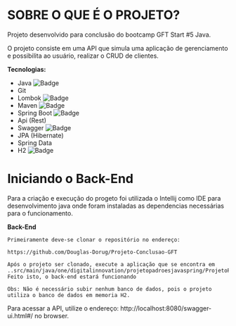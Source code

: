 **SOBRE O QUE É O PROJETO?**
========================================================================
Projeto desenvolvido para conclusão do bootcamp GFT Start #5 Java.

O projeto consiste em uma API que simula uma aplicação de gerenciamento e possibilita ao usuário, realizar o CRUD de clientes.

**Tecnologias:**
- Java ![Badge](https://img.shields.io/badge/Java-v11-red)
- Git
- Lombok  ![Badge](https://img.shields.io/badge/Lombok-vv1.18.20-red)
- Maven ![Badge](https://img.shields.io/badge/Maven-v3.8.4-red)
- Spring Boot ![Badge](https://img.shields.io/badge/Spring-v2.6.7-green)
- Api (Rest)
- Swagger ![Badge](https://img.shields.io/badge/Swagger-v2.9.2-green)
- JPA (Hibernate)
- Spring Data
- H2 ![Badge](https://img.shields.io/badge/H2Db-important)

**Iniciando o Back-End**
========================================================================
Para a criação e execução do progeto foi utilizada o Intellij como IDE para desenvolvimento java onde foram instaladas
as dependencias necessárias para o funcionamento.

**Back-End**

	Primeiramente deve-se clonar o repositório no endereço:
	
	https://github.com/Douglas-Dorug/Projeto-Conclusao-GFT
	
	Após o projeto ser clonado, execute a aplicação que se encontra em 
    ..src/main/java/one/digitalinnovation/projetopadroesjavaspring/ProjetoPadroesJavaSpringApplication.java
    Feito isto, o back-end estará funcionando

    Obs: Não é necessário subir nenhum banco de dados, pois o projeto utiliza o banco de dados em memoria H2.

Para acessar a API, utilize o endereço: http://localhost:8080/swagger-ui.html#/ no browser.